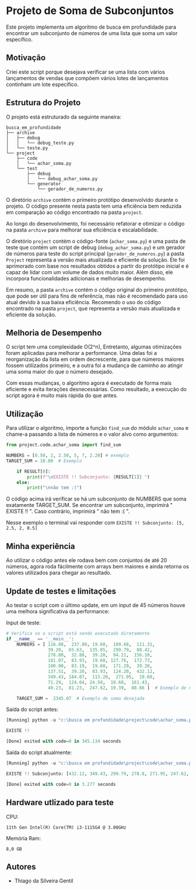 # Projeto de Soma de Subconjuntos

Este projeto implementa um algoritmo de busca em profundidade para encontrar um subconjunto de números de uma lista que soma um valor específico.

## Motivação
Criei este script porque desejava verificar se uma lista com vários lançamentos de vendas que compõem vários lotes de lançamentos continham um lote específico.

## Estrutura do Projeto

O projeto está estruturado da seguinte maneira:

```
busca_em_profundidade
├── archive
│   ├── debug
│   │   └── debug_teste.py
│   └── teste.py
└── project
    ├── code
    │   └── achar_soma.py
    └── test
        ├── debug
        │   └── debug_achar_soma.py
        └── generator
            └── gerador_de_numeros.py
```

O diretório `archive` contém o primeiro protótipo desenvolvido durante o projeto. O código presente nesta pasta tem uma eficiência bem reduzida em comparação ao código encontrado na pasta `project`.

Ao longo do desenvolvimento, foi necessário refatorar e otimizar o código na pasta `archive` para melhorar sua eficiência e escalabilidade.

O diretório `project` contém o código-fonte (`achar_soma.py`) e uma pasta de teste que contém um script de debug (`debug_achar_soma.py`) e um gerador de números para teste do script principal (`gerador_de_numeros.py`) a pasta `Project` representa a versão mais atualizada e eficiente da solução. Ele foi aprimorado com base nos resultados obtidos a partir do protótipo inicial e é capaz de lidar com um volume de dados muito maior. Além disso, ele incorpora funcionalidades adicionais e melhorias de desempenho.

Em resumo, a pasta `archive` contém o código original do primeiro protótipo, que pode ser útil para fins de referência, mas não é recomendado para uso atual devido à sua baixa eficiência. Recomendo o uso do código encontrado na pasta `project`, que representa a versão mais atualizada e eficiente da solução.

## Melhoria de Desempenho

O script tem uma complexidade O(2^n), Entretanto, algumas otimizações foram aplicadas para melhorar a performance. Uma delas foi a reorganização da lista em ordem decrescente, para que números maiores fossem utilizados primeiro, e a outra foi a mudança de caminho ao atingir uma soma maior do que o número desejado.

Com essas mudanças, o algoritmo agora é executado de forma mais eficiente e evita iterações desnecessárias. Como resultado, a execução do script agora é muito mais rápida do que antes.

## Utilização

Para utilizar o algoritmo, importe a função `find_sum` do módulo `achar_soma` e chame-a passando a lista de números e o valor alvo como argumentos:

```python
from project.code.achar_soma import find_sum

NUMBERS = [0.50, 2, 2.50, 5, 7, 2.20] # exemplo
TARGET_SUM = 10.00  # Exemplo

    if RESULT[0]:
        print(f"\nEXISTE !! Subconjunto: {RESULT[1]} ")
    else:
        print("\nnão tem :(")

```

O código acima irá verificar se há um subconjunto de NUMBERS que soma exatamente TARGET_SUM. Se encontrar um subconjunto, imprimirá " EXISTE !! ". Caso contrário, imprimirá " não tem :( ".

Nesse exemplo o terminal vai responder com 
``` EXISTE !! Subconjunto: [5, 2.5, 2, 0.5] ```

## Minha experiência

Ao utilizar o código antes ele rodava bem com conjuntos de até 20 números, agora roda fácilmente com arrays bem maiores e ainda retorna os valores utilizados para chegar ao resultado.

## Update de testes e limitações

Ao testar o script com o último update, em um input de 45 números houve uma melhora significativa da performance:

Input de teste:

```python
# Verifica se o script está sendo executado diretamente
if __name__ == '__main__':
    NUMBERS = [ 116.08,  237.89, 19.60,  109.68,  111.31,
                39.20,  65.63,  135.85,  299.79,  88.42,
                278.80,  32.80,  39.20,  94.21,  156.10,
                181.07,  83.93,  19.60, 127.76,  172.73,
                100.00,  83.19,  19.60,  171.29,  39.20,
                137.51,  39.20,  83.93,  124.20,  432.12,
                349.43, 184.07,  113.20,  271.95,  19.60,
                71.29,  124.04, 24.50,  19.60,  161.43,
                49.23,  81.23,  247.62, 19.39,  88.66 ]  # Exemplo de números

    TARGET_SUM =  2345.07  # Exemplo de soma desejada
```

Saída do script antes:

```python
[Running] python -u "c:\busca em profundidade\project\code\achar_soma.py"

EXISTE !!

[Done] exited with code=0 in 345.134 seconds
```

Saída do script atualmente:

```python
[Running] python -u "c:\busca em profundidade\project\code\achar_soma.py"

EXISTE !! Subconjunto: [432.12, 349.43, 299.79, 278.8, 271.95, 247.62, 172.73, 88.42, 83.19, 49.23, 32.8, 19.6, 19.39] 

[Done] exited with code=0 in 3.277 seconds
```

## Hardware utlizado para teste

CPU:

	11th Gen Intel(R) Core(TM) i3-1115G4 @ 3.00GHz

Memória Ram:

    8,0 GB

    

## Autores

* Thiago da Silveira Gentil
